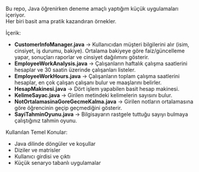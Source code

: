 Bu repo, Java öğrenirken deneme amaçlı yaptığım küçük uygulamaları içeriyor.  
Her biri basit ama pratik kazandıran örnekler.  

İçerik:

- **CustomerInfoManager.java** → Kullanıcıdan müşteri bilgilerini alır (isim, cinsiyet, iş durumu, bakiye). Ortalama bakiyeye göre faiz/güncelleme yapar, sonuçları raporlar ve cinsiyet dağılımını gösterir. 
- **EmployeeWorkAnalysis.java** → Çalışanların haftalık çalışma saatlerini hesaplar ve 30 saatin üzerinde çalışanları listeler.  
- **EmployeeWorkHours.java** → Çalışanların toplam çalışma saatlerini hesaplar, en çok çalışan çalışanı bulur ve maaşlarını belirler.  
- **HesapMakinesi.java** → Dört işlem yapabilen basit hesap makinesi.  
- **KelimeSayac.java** → Girilen metindeki kelimelerin sayısını bulur.  
- **NotOrtalamasinaGoreGecmeKalma.java** → Girilen notların ortalamasına göre öğrencinin geçip geçmediğini gösterir.  
- **SayiTahminOyunu.java** → Bilgisayarın rastgele tuttuğu sayıyı bulmaya çalıştığınız tahmin oyunu.  

Kullanılan Temel Konular:
- Java dilinde döngüler ve koşullar  
- Diziler ve matrisler  
- Kullanıcı girdisi ve çıktı  
- Küçük senaryo tabanlı uygulamalar  
